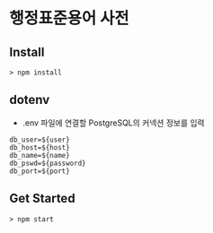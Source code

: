 # 행정표준용어 사전

## **Install**

```
> npm install
```

## **dotenv**

* .env 파일에 연결할 PostgreSQL의 커넥션 정보를 입력

```
db_user=${user}
db_host=${host}
db_name=${name}
db_pswd=${password}
db_port=${port}
```

## **Get Started**

```
> npm start
```
